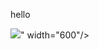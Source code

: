 hello

<img src="https://wakatime.com/share/@e5472b79-ea15-479a-81fd-4ff225882a49/393a7c47-7837-40f7-859a-bb95b232138d.svg"></embed></figure>" width="600"/>
